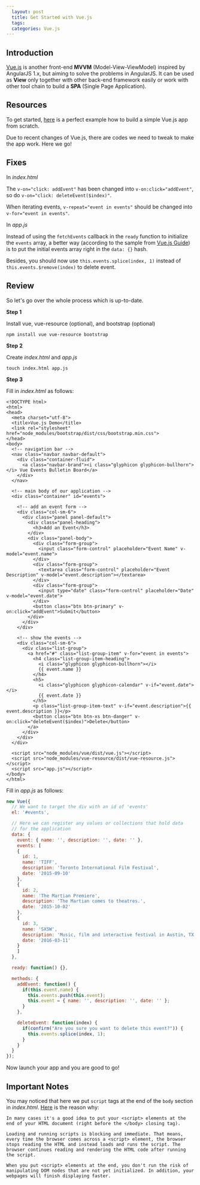 ```yaml
---
  layout: post
  title: Get Started with Vue.js
  tags: 
  categories: Vue.js
---
```


## Introduction

[Vue.js](https://vuejs.org/) is another front-end **MVVM** (Model-View-ViewModel) inspired by AngularJS 1.x, but aiming to solve the problems in AngularJS. <!--excerpt-->It can be used as **View** only together with other back-end framework easily or work with other tool chain to build a **SPA** (Single Page Application).

## Resources

To get started, [here](https://scotch.io/tutorials/build-an-app-with-vue-js-a-lightweight-alternative-to-angularjs) is a perfect example how to build a simple Vue.js app from scratch.

Due to recent changes of Vue.js, there are codes we need to tweak to make the app work. Here we go!

## Fixes

In *index.html*

The `v-on="click: addEvent"` has been changed into `v-on:click="addEvent"`, so do `v-on="click: deleteEvent($index)"`.

When iterating events, `v-repeat="event in events"` should be changed into `v-for="event in events"`.

In *app.js*

Instead of using the `fetchEvents` callback in the `ready` function to initialize the `events` array, a better way (according to the sample from [Vue.js Guide](https://vuejs.org/guide/index.html)) is to put the initial events array right in the `data: {}` hash.

Besides, you should now use `this.events.splice(index, 1)` instead of `this.events.$remove(index)` to delete event.

## Review

So let's go over the whole process which is up-to-date.

**Step 1**

Install vue, vue-resource (optional), and bootstrap (optional)

`npm install vue vue-resource bootstrap`

**Step 2**

Create *index.html* and *app.js*

`touch index.html app.js`

**Step 3**

Fill in *index.html* as follows:

```
<!DOCTYPE html>
<html>
<head>
  <meta charset="utf-8">
  <title>Vue.js Demo</title>
  <link rel="stylesheet" href="node_modules/bootstrap/dist/css/bootstrap.min.css">
</head>
<body>
  <!-- navigation bar -->
  <nav class="navbar navbar-default">
    <div class="container-fluid">
      <a class="navbar-brand"><i class="glyphicon glyphicon-bullhorn"></i> Vue Events Bulletin Board</a>
    </div>
  </nav>

  <!-- main body of our application -->
  <div class="container" id="events">

    <!-- add an event form -->
    <div class="col-sm-6">
      <div class="panel panel-default">
        <div class="panel-heading">
          <h3>Add an Event</h3>
        </div>
        <div class="panel-body">
          <div class="form-group">
            <input class="form-control" placeholder="Event Name" v-model="event.name">
          </div>
          <div class="form-group">
            <textarea class="form-control" placeholder="Event Description" v-model="event.description"></textarea>
          </div>
          <div class="form-group">
            <input type="date" class="form-control" placeholder="Date" v-model="event.date">
          </div>
          <button class="btn btn-primary" v-on:click="addEvent">Submit</button>
        </div>
      </div>
    </div>

    <!-- show the events -->
    <div class="col-sm-6">
      <div class="list-group">
        <a href="#" class="list-group-item" v-for="event in events">
          <h4 class="list-group-item-heading">
            <i class="glyphicon glyphicon-bullhorn"></i> 
            {{ event.name }}
          </h4>
          <h5>
            <i class="glyphicon glyphicon-calendar" v-if="event.date"></i> 
            {{ event.date }}
          </h5>
          <p class="list-group-item-text" v-if="event.description">{{ event.description }}</p>
          <button class="btn btn-xs btn-danger" v-on:click="deleteEvent($index)">Delete</button>
        </a>
      </div>
    </div>
  </div>

  <script src="node_modules/vue/dist/vue.js"></script>
  <script src="node_modules/vue-resource/dist/vue-resource.js"></script>
  <script src="app.js"></script>
</body>
</html>
```

Fill in *app.js* as follows:

```javascript
new Vue({
  // We want to target the div with an id of 'events'
  el: '#events',

  // Here we can register any values or collections that hold data
  // for the application
  data: {
    event: { name: '', description: '', date: '' },
    events: [
    {
      id: 1,
      name: 'TIFF',
      description: 'Toronto International Film Festival',
      date: '2015-09-10'
    },
    {
      id: 2,
      name: 'The Martian Premiere',
      description: 'The Martian comes to theatres.',
      date: '2015-10-02'
    },
    {
      id: 3,
      name: 'SXSW',
      description: 'Music, film and interactive festival in Austin, TX.',
      date: '2016-03-11'
    }
    ]
  },

  ready: function() {},

  methods: {
    addEvent: function() {
      if(this.event.name) {
        this.events.push(this.event);
        this.event = { name: '', description: '', date: '' };
      }
    },

    deleteEvent: function(index) {
      if(confirm("Are you sure you want to delete this event?")) {
        this.events.splice(index, 1);        
      }
    }
  }
});
```

Now launch your app and you are good to go!

## Important Notes

You may noticed that here we put `script` tags at the end of the `body` section in *index.html*. [Here](https://developer.mozilla.org/en-US/Learn/HTML/Howto/Use_JavaScript_within_a_webpage) is the reason why:


```
In many cases it's a good idea to put your <script> elements at the end of your HTML document (right before the </body> closing tag).

Loading and running scripts is blocking and immediate. That means, every time the browser comes across a <script> element, the browser stops reading the HTML and instead loads and runs the script. The browser continues reading and rendering the HTML code after running the script.

When you put <script> elements at the end, you don't run the risk of manipulating DOM nodes that are not yet initialized. In addition, your webpages will finish displaying faster.
```
